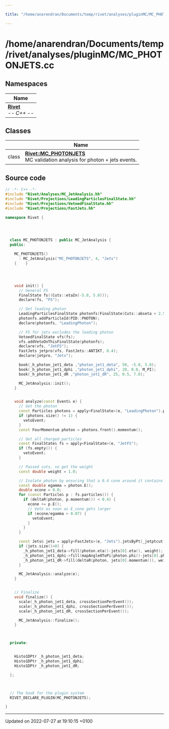 ```yaml
---

title: "/home/anarendran/Documents/temp/rivet/analyses/pluginMC/MC_PHOTONJETS.cc"

---
```


# /home/anarendran/Documents/temp/rivet/analyses/pluginMC/MC_PHOTONJETS.cc



## Namespaces

| Name           |
| -------------- |
| **[Rivet](http://example.org/namespaces/namespacerivet/)** <br>-*- C++ -*-  |

## Classes

|                | Name           |
| -------------- | -------------- |
| class | **[Rivet::MC_PHOTONJETS](http://example.org/classes/classrivet_1_1mc__photonjets/)** <br>MC validation analysis for photon + jets events.  |




## Source code

```cpp
// -*- C++ -*-
#include "Rivet/Analyses/MC_JetAnalysis.hh"
#include "Rivet/Projections/LeadingParticlesFinalState.hh"
#include "Rivet/Projections/VetoedFinalState.hh"
#include "Rivet/Projections/FastJets.hh"

namespace Rivet {

  


  class MC_PHOTONJETS : public MC_JetAnalysis {
  public:

    MC_PHOTONJETS()
      : MC_JetAnalysis("MC_PHOTONJETS", 4, "Jets")
    {    }




    void init() {
      // General FS
      FinalState fs((Cuts::etaIn(-5.0, 5.0)));
      declare(fs, "FS");

      // Get leading photon
      LeadingParticlesFinalState photonfs(FinalState(Cuts::abseta < 2.5 && Cuts::pT >= 30*GeV));
      photonfs.addParticleId(PID::PHOTON);
      declare(photonfs, "LeadingPhoton");

      // FS for jets excludes the leading photon
      VetoedFinalState vfs(fs);
      vfs.addVetoOnThisFinalState(photonfs);
      declare(vfs, "JetFS");
      FastJets jetpro(vfs, FastJets::ANTIKT, 0.4);
      declare(jetpro, "Jets");

      book(_h_photon_jet1_deta ,"photon_jet1_deta", 50, -5.0, 5.0);
      book(_h_photon_jet1_dphi ,"photon_jet1_dphi", 20, 0.0, M_PI);
      book(_h_photon_jet1_dR ,"photon_jet1_dR", 25, 0.5, 7.0);

      MC_JetAnalysis::init();
    }


    void analyze(const Event& e) {
      // Get the photon
      const Particles photons = apply<FinalState>(e, "LeadingPhoton").particles();
      if (photons.size() != 1) {
        vetoEvent;
      }
      const FourMomentum photon = photons.front().momentum();

      // Get all charged particles
      const FinalState& fs = apply<FinalState>(e, "JetFS");
      if (fs.empty()) {
        vetoEvent;
      }

      // Passed cuts, so get the weight
      const double weight = 1.0;

      // Isolate photon by ensuring that a 0.4 cone around it contains less than 7% of the photon's energy
      const double egamma = photon.E();
      double econe = 0.0;
      for (const Particle& p : fs.particles()) {
        if (deltaR(photon, p.momentum()) < 0.4) {
          econe += p.E();
          // Veto as soon as E_cone gets larger
          if (econe/egamma > 0.07) {
            vetoEvent;
          }
        }
      }

      const Jets& jets = apply<FastJets>(e, "Jets").jetsByPt(_jetptcut);
      if (jets.size()>0) {
        _h_photon_jet1_deta->fill(photon.eta()-jets[0].eta(), weight);
        _h_photon_jet1_dphi->fill(mapAngle0ToPi(photon.phi()-jets[0].phi()), weight);
        _h_photon_jet1_dR->fill(deltaR(photon, jets[0].momentum()), weight);
      }

      MC_JetAnalysis::analyze(e);
    }


    // Finalize
    void finalize() {
      scale(_h_photon_jet1_deta, crossSectionPerEvent());
      scale(_h_photon_jet1_dphi, crossSectionPerEvent());
      scale(_h_photon_jet1_dR, crossSectionPerEvent());

      MC_JetAnalysis::finalize();
    }



  private:


    Histo1DPtr _h_photon_jet1_deta;
    Histo1DPtr _h_photon_jet1_dphi;
    Histo1DPtr _h_photon_jet1_dR;

  };



  // The hook for the plugin system
  RIVET_DECLARE_PLUGIN(MC_PHOTONJETS);

}
```


-------------------------------

Updated on 2022-07-27 at 19:10:15 +0100
